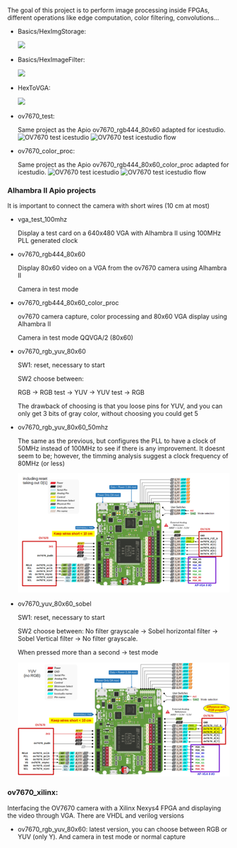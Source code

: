 The goal of this project is to perform image processing inside FPGAs, different operations like edge computation, color filtering, convolutions...


- Basics/HexImgStorage:

  ![](https://github.com/JdeRobot/FPGA-robotics/blob/master/Projects/ComputerVision/Basics/HexImgStorage/Diagram.png)
  
  
- Basics/HexImageFilter:

  ![](https://github.com/JdeRobot/FPGA-robotics/blob/master/Projects/ComputerVision/Basics/HexImageFilter/Untitled%20Diagram.png)


- HexToVGA:

  ![](https://github.com/JdeRobot/FPGA-robotics/blob/master/Projects/ComputerVision/HexToVGA/Untitled%20Diagram.png)


  
- ov7670_test:

  Same project as the Apio ov7670_rgb444_80x60 adapted for icestudio.
  ![OV7670 test icestudio](ov7670_test/ov7670_vga_top_icestudio.png)
  ![OV7670 test icestudio flow](ov7670_test/ov7670_vga_top_icestudio_flow.png)

- ov7670_color_proc:

  Same project as the Apio ov7670_rgb444_80x60_color_proc adapted for icestudio.
  ![OV7670 test icestudio](ov7670_colorfilter/ov7670_vga_top_icestudio_procolor.png)
  ![OV7670 test icestudio flow](ov7670_colorfilter/ov7670_vga_top_icestudio_flow.png)
  
### Alhambra II Apio projects
It is important to connect the camera with short wires (10 cm at most)

- vga_test_100mhz
  
  Display a test card on a 640x480 VGA with Alhambra II using 100MHz PLL generated clock
  
- ov7670_rgb444_80x60
  
  Display 80x60 video on a VGA from the ov7670 camera using Alhambra II
  
  Camera in test mode

- ov7670_rgb444_80x60_color_proc
  
  ov7670 camera capture, color processing and 80x60 VGA display using Alhambra II
  
  Camera in test mode QQVGA/2 (80x60)

- ov7670_rgb_yuv_80x60
  
  SW1: reset, necessary to start
  
  SW2 choose between:
  
    RGB -> RGB test -> YUV -> YUV test -> RGB

    The drawback of choosing is that you loose pins for YUV, and you can only get 3 bits of gray color, without choosing you could get 5

- ov7670_rgb_yuv_80x60_50mhz
  
  The same as the previous, but configures the PLL to have a clock of 50MHz instead of 100MHz to see if there is any improvement. It doesnt seem to be; however, the timming analysis suggest a clock frequency of 80MHz (or less)

  ![OV7670 camera and alhambra pin connection](ov7670_alhambra_interface.png)
  

- ov7670_yuv_80x60_sobel
  
  SW1: reset, necessary to start
  
  SW2 choose between:
    No filter grayscale -> Sobel horizontal filter -> Sobel Vertical filter -> No filter grayscale.
    
    When pressed more than a second -> test mode
  
   ![OV7670 camera and alhambra pin connection for YUV](ov7670_alhambra_interface_yuv.png)


  
### ov7670_xilinx: 
Interfacing the OV7670 camera with a Xilinx Nexys4 FPGA and displaying the video through VGA.  There are VHDL and verilog versions

  + ov7670_rgb_yuv_80x60: latest version, you can choose between RGB or YUV (only Y). And camera in test mode or normal capture
  
  
